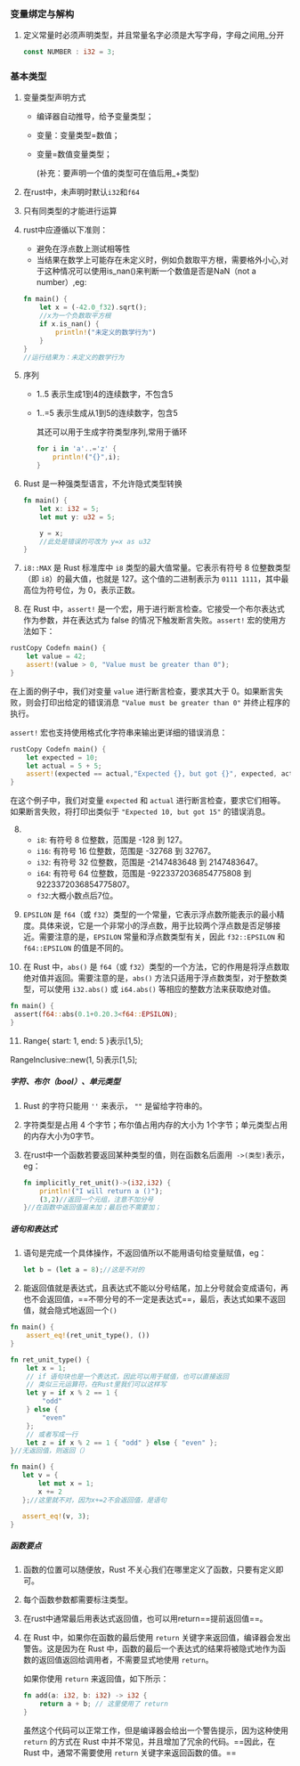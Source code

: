 ### 变量绑定与解构

1. 定义常量时必须声明类型，并且常量名字必须是大写字母，字母之间用_分开

	```rust
	const NUMBER : i32 = 3;
	```




### 基本类型

1. 变量类型声明方式

	- 编译器自动推导，给予变量类型；

	- 变量：变量类型=数值；

	- 变量=数值变量类型；

		(补充：要声明一个值的类型可在值后用_+类型)

2. 在rust中，未声明时默认`i32`和`f64`

3. 只有同类型的才能进行运算

4. rust中应遵循以下准则：

	- 避免在浮点数上测试相等性
	- 当结果在数学上可能存在未定义时，例如负数取平方根，需要格外小心,对于这种情况可以使用is_nan()来判断一个数值是否是NaN（not a number）,eg:

	```rust
	fn main() {
	    let x = (-42.0_f32).sqrt();
	    //x为一个负数取平方根
	    if x.is_nan() {
	        println!("未定义的数学行为")
	    }
	}
	//运行结果为：未定义的数学行为
	```

5. 序列

	- 1..5 表示生成1到4的连续数字，不包含5

	- 1..=5 表示生成从1到5的连续数字，包含5

		其还可以用于生成字符类型序列,常用于循环

		```rust
		for i in 'a'..='z' {
		    println!("{}",i);
		}
		```

		

5. Rust 是一种强类型语言，不允许隐式类型转换

	```rust
	fn main() {
	    let x: i32 = 5;
	    let mut y: u32 = 5;
	
	    y = x;
	    //此处是错误的可改为 y=x as u32
	}
	```

	

6. `i8::MAX` 是 Rust 标准库中 `i8` 类型的最大值常量。它表示有符号 8 位整数类型（即 `i8`）的最大值，也就是 127。这个值的二进制表示为 `0111 1111`，其中最高位为符号位，为 0，表示正数。



7. 在 Rust 中，`assert!` 是一个宏，用于进行断言检查。它接受一个布尔表达式作为参数，并在表达式为 false 的情况下触发断言失败。`assert!` 宏的使用方法如下：

```rust
rustCopy Codefn main() {
    let value = 42;
    assert!(value > 0, "Value must be greater than 0");
}
```

在上面的例子中，我们对变量 `value` 进行断言检查，要求其大于 0。如果断言失败，则会打印出给定的错误消息 `"Value must be greater than 0"` 并终止程序的执行。

`assert!` 宏也支持使用格式化字符串来输出更详细的错误消息：

```rust 
rustCopy Codefn main() {
    let expected = 10;
    let actual = 5 + 5;
    assert!(expected == actual,"Expected {}, but got {}", expected, actual);
}
```

在这个例子中，我们对变量 `expected` 和 `actual` 进行断言检查，要求它们相等。如果断言失败，将打印出类似于 `"Expected 10, but got 15"` 的错误消息。



8. 
	- `i8`: 有符号 8 位整数，范围是 -128 到 127。
	- `i16`: 有符号 16 位整数，范围是 -32768 到 32767。
	- `i32`: 有符号 32 位整数，范围是 -2147483648 到 2147483647。
	- `i64`: 有符号 64 位整数，范围是 -9223372036854775808 到 9223372036854775807。
	- `f32`:大概小数点后7位。

	

9. `EPSILON` 是 `f64`（或 `f32`）类型的一个常量，它表示浮点数所能表示的最小精度。具体来说，它是一个非常小的浮点数，用于比较两个浮点数是否足够接近。需要注意的是，`EPSILON` 常量和浮点数类型有关，因此 `f32::EPSILON` 和 `f64::EPSILON` 的值是不同的。



10. 在 Rust 中，`abs()` 是 `f64`（或 `f32`）类型的一个方法，它的作用是将浮点数取绝对值并返回。需要注意的是，`abs()` 方法只适用于浮点数类型，对于整数类型，可以使用 `i32.abs()` 或 `i64.abs()` 等相应的整数方法来获取绝对值。

```rust 
fn main() {
 assert(f64::abs(0.1+0.20.3<f64::EPSILON);
}
```

11. Range{ start: 1, end: 5 }表示[1,5);

RangeInclusive::new(1, 5)表示[1,5];



##### 字符、布尔（bool）、单元类型

1. Rust 的字符只能用 `''` 来表示， `""` 是留给字符串的。

2. 字符类型是占用 4 个字节；布尔值占用内存的大小为 1个字节；单元类型占用的内存大小为0字节。

3. 在rust中一个函数若要返回某种类型的值，则在函数名后面用` ->(类型)`表示，eg：

	```rust
	fn implicitly_ret_unit()->(i32,i32) {
	    println!("I will return a ()");
	    (3,2)//返回一个元组，注意不加分号
	}//在函数中返回值虽未加；最后也不需要加；
	```

	

##### 语句和表达式

1. 语句是完成一个具体操作，不返回值所以不能用语句给变量赋值，eg：

	```rust
	let b = (let a = 8);//这是不对的
	```

2. 能返回值就是表达式，且表达式不能以分号结尾，加上分号就会变成语句，再也不会返回值，==不带分号的不一定是表达式==，最后，表达式如果不返回值，就会隐式地返回一个`()`

```rust
fn main() {
    assert_eq!(ret_unit_type(), ())
}

fn ret_unit_type() {
    let x = 1;
    // if 语句块也是一个表达式，因此可以用于赋值，也可以直接返回
    // 类似三元运算符，在Rust里我们可以这样写
    let y = if x % 2 == 1 {
        "odd"
    } else {
        "even"
    };
    // 或者写成一行
    let z = if x % 2 == 1 { "odd" } else { "even" };
}//无返回值，则返回（）
```

```rust
fn main() {
   let v = {
       let mut x = 1;
       x += 2
   };//这里就不对，因为x+=2不会返回值，是语句

   assert_eq!(v, 3);
}
```



##### 函数要点

1. 函数的位置可以随便放，Rust 不关心我们在哪里定义了函数，只要有定义即可。

2. 每个函数参数都需要标注类型。

3. 在rust中通常最后用表达式返回值，也可以用return==提前返回值==。

4. 在 Rust 中，如果你在函数的最后使用 `return` 关键字来返回值，编译器会发出警告。这是因为在 Rust 中，函数的最后一个表达式的结果将被隐式地作为函数的返回值返回给调用者，不需要显式地使用 `return`。

	如果你使用 `return` 来返回值，如下所示：

	```rust
	fn add(a: i32, b: i32) -> i32 {
	    return a + b; // 这里使用了 return
	}
	```

	虽然这个代码可以正常工作，但是编译器会给出一个警告提示，因为这种使用 `return` 的方式在 Rust 中并不常见，并且增加了冗余的代码。==因此，在 Rust 中，通常不需要使用 `return` 关键字来返回函数的值。==
